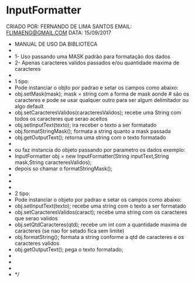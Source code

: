# InputFormatter

 CRIADO POR: 	FERNANDO DE LIMA SANTOS
 EMAIL:	 		  FLIMAENG@GMAIL.COM
 DATA:  			15/09/2017

 * MANUAL DE USO DA BIBLIOTECA
 * 
 * 1- Uso passando uma MASK padrão para formatação dos dados
 * 2- Apenas caracteres validos passados e/ou quantidade maxima de caracteres
 * 
 * 1 tipo:
 * Pode instanciar o objto por padrao e setar os campos como abaixo:
 * obj.setMask(mask); mask = string com a forma de mask aonde # são os caracteres e pode se usar qualquer outro para ser algum delimitador ou algo default
 * obj.setCaracteresValidos(caracteresValidos); recebe uma String com todos os caracteres que serao aceitos
 * obj.setInputText(texto); ira receber o texto a ser formatado
 * obj.formatStringMask(); formata a string quanto a mask passada
 * obj.getOutputText(); retorna uma string com o texto formatado
 * 
 * ou faz instancia do objeto passando por parametro os dados exemplo:
 * InputFormatter obj = new InputFormatter(String inputText,String mask,String caracteresValidos);
 * depois so chamar o formatStringMask();
 * 
 * 
 * 
 * 2 tipo:
 * Pode instanciar o objeto por padrao e setar os campos como abaixo:
 * obj.setInputText(texto); recebe uma string com o texto a ser formatado
 * obj.setCaracteresValidos(caract); recebe uma string com os caracteres que serao validos
 * obj.setQtdCaracteres(qtd); recebe um int com a quantidade maxima de caracteres (se nao for setado fica sem limite)
 * obj.formatString(); formata a string conforme a qtd de caracteres e os caracteres validos
 * obj.getOutputText(); pega o texto formatado;
 * 
 * 
 * 
 * */
